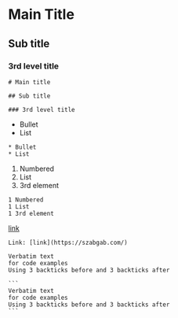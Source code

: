 # Main Title

## Sub title

### 3rd level title

```
# Main title

## Sub title

### 3rd level title
```

* Bullet
* List

```
* Bullet
* List
```

1. Numbered
1. List
1. 3rd element

```
1 Numbered
1 List
1 3rd element
```

[link](https://szabgab.com/)

```
Link: [link](https://szabgab.com/)
```

```
Verbatim text
for code examples
Using 3 backticks before and 3 backticks after
```

    ```
    Verbatim text
    for code examples
    Using 3 backticks before and 3 backticks after
    ```

